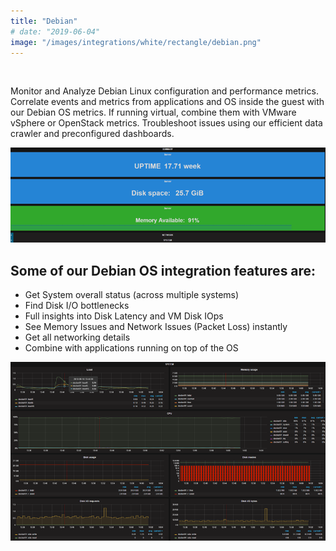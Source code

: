 ```yaml
---
title: "Debian"
# date: "2019-06-04"
image: "/images/integrations/white/rectangle/debian.png"
---
```


 

<!-- ![Debian](/images/integrations/white/rectangle/debian.png) -->



Monitor and Analyze Debian Linux configuration and performance metrics. Correlate events and metrics from applications and OS inside the guest with our Debian OS metrics. If running virtual, combine them with VMware vSphere or OpenStack metrics. Troubleshoot issues using our efficient data crawler and preconfigured dashboards.


![debian_1](/images/integrations/posts//debian_1.png)


## Some of our Debian OS integration features are:

* Get System overall status (across multiple systems)
* Find Disk I/O bottlenecks
* Full insights into Disk Latency and VM Disk IOps
* See Memory Issues and Network Issues (Packet Loss) instantly
* Get all networking details
* Combine with applications running on top of the OS


![Debian OS full performance](/images/integrations/posts//debian_full.png)